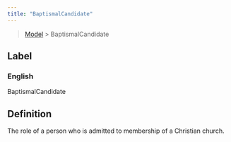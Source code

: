 ```yaml
---
title: "BaptismalCandidate"
---
```


> [Model](../../) > BaptismalCandidate

## Label

### English
BaptismalCandidate


## Definition
The role of a person who is admitted to membership of a Christian church. 


    
